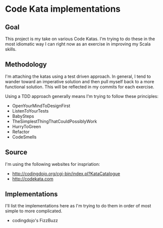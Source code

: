 # Code Kata implementations

## Goal
This project is my take on various Code Katas.  I'm trying to do these in the most idiomatic way I can right now as an 
exercise in improving my Scala skills.

## Methodology

I'm attaching the katas using a test driven approach.  In general, I tend to wander toward an imperative solution and 
then pull myself back to a more functional solution.  This will be reflected in my commits for each exercise.

Using a TDD approach generally means I'm trying to follow these principles:

* OpenYourMindToDesignFirst
* ListenToYourTests
* BabySteps
* TheSimplestThingThatCouldPossiblyWork
* HurryToGreen
* Refactor
* CodeSmells

## Source

I'm using the following websites for inspriation:

* http://codingdojo.org/cgi-bin/index.pl?KataCatalogue
* http://codekata.com
 

## Implementations

I'll list the implementations here as I'm trying to do them in order of most simple to more complicated.

* codingdojo's FizzBuzz
